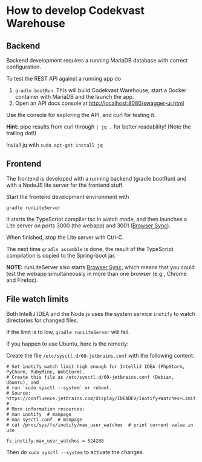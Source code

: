 # How to develop Codekvast Warehouse

## Backend

Backend development requires a running MariaDB database with correct configuration.

To test the REST API against a running app do 

1. `gradle bootRun`. This will build Codekvast Warehouse, start a Docker container with MariaDB and the launch the app.
1. Open an API docs console at [http://localhost:8080/swagger-ui.html](http://localhost:8080/swagger-ui.html)

Use the console for exploring the API, and curl for testing it.

**Hint:** pipe results from curl through `| jq .` for better readability! (Note the trailing dot!)

Install jq with `sudo apt-get install jq`

## Frontend

The frontend is developed with a running backend (gradle bootRun) and with a NodeJS lite server for the frontend stuff.
 
Start the frontend development environment with

`gradle runLiteServer`

It starts the TypeScript compiler tsc in watch mode, and then launches a Lite server on ports 3000 (the webapp) and 3001 ([Browser Sync](https://www.browsersync.io)).

When finished, stop the Lite server with Ctrl-C.

The next time `gradle assemble` is done, the result of the TypeScript compilation is copied to the Spring-boot jar.

**NOTE:** runLiteServer also starts [Browser Sync](https://www.browsersync.io), which means that you could test the webapp simultaneously in more than one browser
 (e.g., Chrome and Firefox).

## File watch limits
Both IntelliJ IDEA and the Node.js uses the system service `inotify` to watch directories for changed files.

If the limit is to low, `gradle runLiteServer` will fail.

If you happen to use Ubuntu, here is the remedy:

Create the file `/etc/sysctl.d/60-jetbrains.conf` with the following content:

    # Set inotify watch limit high enough for IntelliJ IDEA (PhpStorm, PyCharm, RubyMine, WebStorm).
    # Create this file as /etc/sysctl.d/60-jetbrains.conf (Debian, Ubuntu), and
    # run `sudo sysctl --system` or reboot.
    # Source: https://confluence.jetbrains.com/display/IDEADEV/Inotify+Watches+Limit
    # 
    # More information resources:
    # man inotify  # manpage
    # man sysctl.conf  # manpage
    # cat /proc/sys/fs/inotify/max_user_watches  # print current value in use
    
    fs.inotify.max_user_watches = 524288
    
Then do `sudo sysctl --system` to activate the changes.
